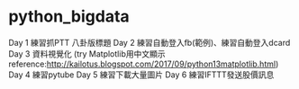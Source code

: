 # python_bigdata

Day 1 練習抓PTT 八卦版標題
Day 2 練習自動登入fb(範例)、練習自動登入dcard
Day 3 資料視覺化 (try Matplotlib用中文顯示 reference:http://kailotus.blogspot.com/2017/09/python13matplotlib.html)
Day 4 練習pytube
Day 5 練習下載大量圖片
Day 6 練習IFTTT發送股價訊息